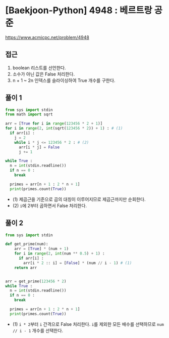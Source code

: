 [Baekjoon-Python] 4948 : 베르트랑 공준
=
<https://www.acmicpc.net/problem/4948>


접근
--


1. boolean 리스트를 선언한다.
2. 소수가 아닌 값은 False 처리한다.
3. n + 1 ~ 2n 인덱스를 슬라이싱하여 True 개수를 구한다.


풀이 1
----



``` Python
from sys import stdin
from math import sqrt

arr = [True for i in range(123456 * 2 + 1)]
for i in range(2, int(sqrt(123456 * 2)) + 1) : # (1)
  if arr[i] :
    j = 2
    while i * j <= 123456 * 2 : # (2)
      arr[i * j] = False
      j += 1

while True :
  n = int(stdin.readline())
  if n == 0 :
    break

  primes = arr[n + 1 : 2 * n + 1]
  print(primes.count(True))
```

* (1) 제곱근을 기준으로 곱의 대칭이 이루어지므로 제곱근까지만 순회한다.
* (2) `i`에 2부터 곱하면서 False 처리한다.


풀이 2
----



``` Python
from sys import stdin

def get_prime(num):
    arr = [True] * (num + 1)
    for i in range(2, int(num ** 0.5) + 1) :
      if arr[i] :
        arr[i * 2 :: i] = [False] * (num // i - 1) # (1)
    return arr


arr = get_prime(123456 * 2)
while True :
  n = int(stdin.readline())
  if n == 0 :
    break

  primes = arr[n + 1 : 2 * n + 1]
  print(primes.count(True))
```

* (1) `i * 2`부터 `i` 간격으로 False 처리한다. `i`를 제외한 모든 배수를 선택하므로 `num // i - 1` 개수를 선택한다.
